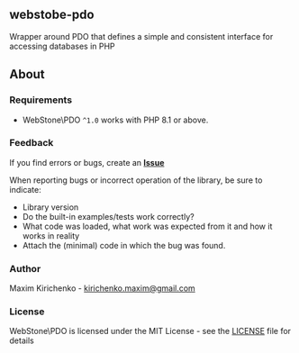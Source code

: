 ## webstobe-pdo
 Wrapper around PDO that defines a simple and consistent interface for accessing databases in PHP

## About

### Requirements

- WebStone\PDO `^1.0` works with PHP 8.1 or above.

### Feedback

If you find errors or bugs, create an [**Issue**](https://github.com/microGears/webstone-pdo/issues)

When reporting bugs or incorrect operation of the library, be sure to indicate:

- Library version
- Do the built-in examples/tests work correctly?
- What code was loaded, what work was expected from it and how it works in reality
- Attach the (minimal) code in which the bug was found.

### Author

Maxim Kirichenko - <kirichenko.maxim@gmail.com>

### License

WebStone\PDO is licensed under the MIT License - see the [LICENSE](LICENSE) file for details